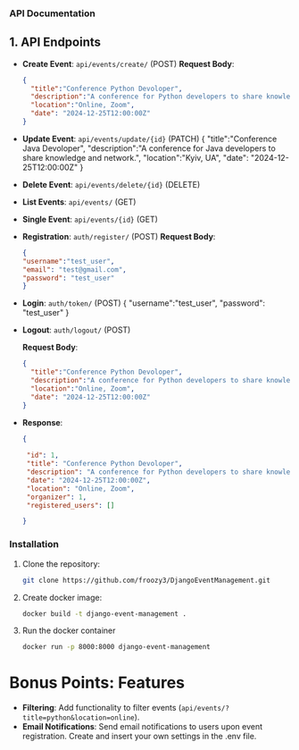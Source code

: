 ### API Documentation


## 1. API Endpoints

- **Create Event**: `api/events/create/` (POST)
  **Request Body**: 
    ```json
    {
      "title":"Conference Python Devoloper",
      "description":"A conference for Python developers to share knowledge and network.",
      "location":"Online, Zoom",
      "date": "2024-12-25T12:00:00Z"
    }
- **Update Event**: `api/events/update/{id}` (PATCH)
    {
      "title":"Conference Java Devoloper",
      "description":"A conference for Java developers to share knowledge and network.",
      "location":"Kyiv, UA",
      "date": "2024-12-25T12:00:00Z"
    }
- **Delete Event**: `api/events/delete/{id}` (DELETE)
- **List Events**: `api/events/` (GET)
- **Single Event**: `api/events/{id}` (GET)
- **Registration**: `auth/register/` (POST)
   **Request Body**: 
    ```json
   {
    "username":"test_user",
    "email": "test@gmail.com",
    "password": "test_user"
   }
  
- **Login**: `auth/token/` (POST)
   {
    "username":"test_user",
    "password": "test_user"
   }
- **Logout**: `auth/logout/` (POST)

   **Request Body**: 
    ```json
    {
      "title":"Conference Python Devoloper",
      "description":"A conference for Python developers to share knowledge and network.",
      "location":"Online, Zoom",
      "date": "2024-12-25T12:00:00Z"
    }

- **Response**:
   ```json
   {
      
    "id": 1,
    "title": "Conference Python Devoloper",
    "description": "A conference for Python developers to share knowledge and network.",
    "date": "2024-12-25T12:00:00Z",
    "location": "Online, Zoom",
    "organizer": 1,
    "registered_users": []

   }

### Installation

1. Clone the repository:
   ```bash
   git clone https://github.com/froozy3/DjangoEventManagement.git
   ```
2. Create docker image:
   ```bash
   docker build -t django-event-management .
   ```

2. Run the docker container
   ```bash
   docker run -p 8000:8000 django-event-management
   ```
# Bonus Points: Features
   * **Filtering**: Add functionality to filter events (`api/events/?title=python&location=online`).
   * **Email Notifications**: Send email notifications to users upon event registration. Create and insert your own settings in the .env file.
